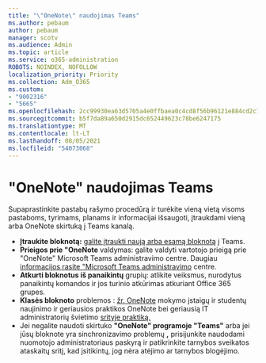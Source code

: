 ```yaml
---
title: "\"OneNote\" naudojimas Teams"
ms.author: pebaum
author: pebaum
manager: scotv
ms.audience: Admin
ms.topic: article
ms.service: o365-administration
ROBOTS: NOINDEX, NOFOLLOW
localization_priority: Priority
ms.collection: Adm_O365
ms.custom:
- "9002316"
- "5665"
ms.openlocfilehash: 2cc99930ea63d5705a4e0ffbaea0c4cd8f56b96121e884cd2c7d054e1136226b
ms.sourcegitcommit: b5f7da89a650d2915dc652449623c78be6247175
ms.translationtype: MT
ms.contentlocale: lt-LT
ms.lasthandoff: 08/05/2021
ms.locfileid: "54073068"
---
```

# <a name="using-onenote-in-teams"></a>"OneNote" naudojimas Teams

Supaprastinkite pastabų rašymo procedūrą ir turėkite vieną vietą visoms pastaboms, tyrimams, planams ir informacijai išsaugoti, įtraukdami vieną arba OneNote skirtuką į Teams kanalą.

- **Įtraukite bloknotą:** [galite įtraukti naują arba esamą bloknotą](https://support.microsoft.com/office/add-a-onenote-notebook-to-teams-0ec78cc3-ba3b-4279-a88e-aa40af9865c2) į Teams.
- **Prieigos prie "OneNote** valdymas: galite valdyti vartotojo prieigą prie "OneNote" Microsoft Teams administravimo centre. Daugiau [informacijos rasite "Microsoft Teams administravimo](https://docs.microsoft.com/MicrosoftTeams/manage-apps) centre.
- **Atkurti bloknotus iš panaikintų** grupių: atlikite veiksmus, nurodytus panaikintų komandos ir jos turinio atkūrimas atkuriant Office 365 grupes. [](https://docs.microsoft.com/microsoftteams/archive-or-delete-a-team#restore-a-deleted-team)
- **Klasės bloknoto** problemos : [žr. OneNote](https://support.office.com/article/onenote-update-and-best-practices-for-educators-and-students-dde775f0-8b06-4263-8b54-1e9ddc3dd146) mokymo įstaigų ir studentų naujinimo ir geriausios praktikos OneNote bei geriausią IT administratorių švietimo [srityje praktiką.](https://support.office.com/article/onenote-update-and-best-practices-for-it-admins-in-education-9d78f2b2-5e25-4288-b597-b4ba463c7b46)
- Jei negalite naudoti skirtuko **"OneNote" programoje "Teams"** arba jei jūsų bloknote yra sinchronizavimo problemų **,** [](https://docs.microsoft.com/office365/enterprise/view-service-health) prisijunkite naudodami nuomotojo administratoriaus paskyrą ir patikrinkite tarnybos sveikatos ataskaitų sritį, kad įsitikintų, jog nėra atėjimo ar tarnybos blogėjimo.
